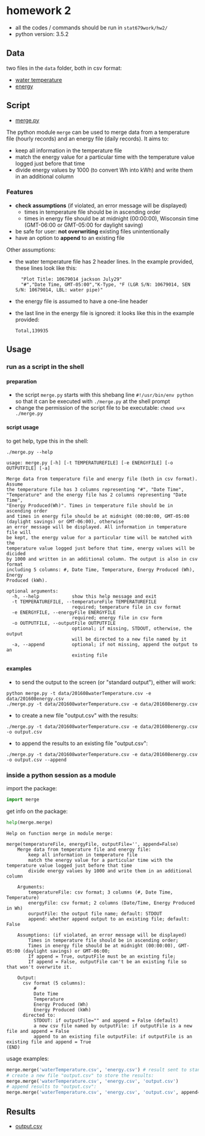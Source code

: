 # homework 2

- all the codes / commands should be run in `stat679work/hw2/`
- python version: 3.5.2

## Data

two files in the `data` folder, both in csv format:

- [water temperature](data/201608waterTemperature.csv)
- [energy](data/201608energy.csv)

## Script

- [merge.py](https://github.com/xuchun725/stat679work/blob/master/hw2/merge.py)

The python module `merge` can be used to merge data from a temperature
file (hourly records) and an energy file (daily records). It aims to:

  - keep all information in the temperature file
  - match the energy value for a particular time with the temperature value logged just before that time
  - divide energy values by 1000 (to convert Wh into kWh) and write them in an additional column

### Features

- **check assumptions** (if violated, an error message will be displayed)
  - times in temperature file should be in ascending order
  - times in energy file should be at midnight (00:00:00), Wisconsin time (GMT-06:00 or GMT-05:00 for daylight saving)
- be safe for user: **not overwriting** existing files unintentionally
- have an option to **append** to an existing file

Other assumptions:

- the water temperature file has 2 header lines. In the example provided, these lines look like this:

        "Plot Title: 10679014 jackson July29"
        "#","Date Time, GMT-05:00","K-Type, °F (LGR S/N: 10679014, SEN S/N: 10679014, LBL: water pipe)"

- the energy file is assumed to have a one-line header
- the last line in the energy file is ignored:
  it looks like this in the example provided:

      Total,139935


## Usage

### run as a script in the shell

#### preparation

- the script `merge.py` starts with this shebang line `#!/usr/bin/env python`
  so that it can be executed with `./merge.py` at the shell prompt
- change the permission of the script file to be executable:
  `chmod u+x ./merge.py`

#### script usage

to get help, type this in the shell:

```shell
./merge.py --help
```

```
usage: merge.py [-h] [-t TEMPERATUREFILE] [-e ENERGYFILE] [-o OUTPUTFILE] [-a]

Merge data from temperature file and energy file (both in csv format). Assume
the temperature file has 3 columns representing "#", "Date Time",
"Temperature" and the energy file has 2 columns representing "Date Time",
"Energy Produced(Wh)". Times in temperature file should be in ascending order
and times in energy file should be at midnight (00:00:00, GMT-05:00 (daylight savings) or GMT-06:00), otherwise
an error message will be displayed. All information in temperature file will
be kept, the energy value for a particular time will be matched with the
temperature value logged just before that time, energy values will be dicided
by 1000 and written in an additional column. The output is also in csv format
including 5 columns: #, Date Time, Temperature, Energy Produced (Wh), Energy
Produced (kWh).

optional arguments:
  -h, --help            show this help message and exit
  -t TEMPERATUREFILE, --temperatureFile TEMPERATUREFILE
                        required; temperature file in csv format
  -e ENERGYFILE, --energyFile ENERGYFILE
                        required; energy file in csv form
  -o OUTPUTFILE, --outputFile OUTPUTFILE
                        optional; if missing, STDOUT, otherwise, the output
                        will be directed to a new file named by it
  -a, --append          optional; if not missing, append the output to an
                        existing file
```

#### examples

- to send the output to the screen (or "standard output"), either will work:

```shell
python merge.py -t data/201608waterTemperature.csv -e data/201608energy.csv
./merge.py -t data/201608waterTemperature.csv -e data/201608energy.csv
```
<!--
python merge.py -t data/oct8antifreeze2.csv -e data/oct8energy.csv
-->

- to create a new file "output.csv" with the results:

```shell
./merge.py -t data/201608waterTemperature.csv -e data/201608energy.csv -o output.csv
```

- to append the results to an existing file "output.csv":

```shell
./merge.py -t data/201608waterTemperature.csv -e data/201608energy.csv -o output.csv --append
```

### inside a python session as a module

import the package:

```python
import merge
```

get info on the package:

```python
help(merge.merge)
```

```
Help on function merge in module merge:

merge(temperatureFile, energyFile, outputFile='', append=False)
    Merge data from temperature file and energy file:
        keep all information in temperature file
        match the energy value for a particular time with the temperature value logged just before that time
        divide energy values by 1000 and write them in an additional column

    Arguments:
        temperatureFile: csv format; 3 columns (#, Date Time, Temperature)
        energyFile: csv format; 2 columns (Date/Time, Energy Produced in Wh)
        ourputFile: the output file name; default: STDOUT
        append: whether append output to an existing file; default: False

    Assumptions: (if violated, an error message will be displayed)
        Times in temperature file should be in ascending order;
        Times in energy file should be at midnight (00:00:00), GMT-05:00 (daylight savings) or GMT-06:00;
        If append = True, outputFile must be an existing file;
        If append = False, outputFile can't be an existing file so that won't overwrite it.

    Output:
      csv format (5 columns):
          #
          Date Time
          Temperature
          Energy Produced (Wh)
          Energy Produced (kWh)
      directed to:
          STDOUT: if outputFile="" and append = False (default)
          a new csv file named by outputFile: if outputFile is a new file and append = False
          append to an existing file outputFile: if outputFile is an existing file and append = True
(END)
```

usage examples:

```python
merge.merge('waterTemperature.csv', 'energy.csv') # result sent to standard output
# create a new file "output.csv" to store the results:
merge.merge('waterTemperature.csv', 'energy.csv', 'output.csv')
# append results to "output.csv":
merge.merge('waterTemperature.csv', 'energy.csv', 'output.csv', append=True)
```

## Results

- [output.csv](https://github.com/xuchun725/stat679work/blob/master/hw2/output.csv)
